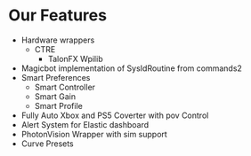 # Our Features

* Hardware wrappers
  * CTRE
    * TalonFX Wpilib
* Magicbot implementation of SysIdRoutine from commands2
* Smart Preferences
  * Smart Controller
  * Smart Gain
  * Smart Profile
* Fully Auto Xbox and PS5 Coverter with pov Control
* Alert System for Elastic dashboard
* PhotonVision Wrapper with sim support
* Curve Presets
